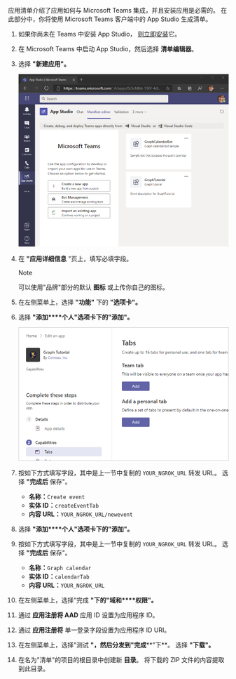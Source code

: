 <!-- markdownlint-disable MD002 MD041 -->

应用清单介绍了应用如何与 Microsoft Teams 集成，并且安装应用是必需的。 在此部分中，你将使用 Microsoft Teams 客户端中的 App Studio 生成清单。

1. 如果你尚未在 Teams 中安装 App Studio， [则立即安装](/microsoftteams/platform/concepts/build-and-test/app-studio-overview)它。

1. 在 Microsoft Teams 中启动 App Studio，然后选择 **清单编辑器**。

1. 选择 **"新建应用"。**

    ![Microsoft Teams 中 App Studio 中清单编辑器的屏幕截图](images/app-studio-01.png)

1. 在 **"应用详细信息** "页上，填写必填字段。

    > [!NOTE]
    > 可以使用"品牌"部分的默认 **图标** 或上传你自己的图标。

1. 在左侧菜单上，选择 **"功能"** 下的 **"选项卡"。**

1. 选择 **"添加****个人"选项卡下的"添加"。**

    ![App Studio 中"选项卡"页面的屏幕截图](images/app-studio-02.png)

1. 按如下方式填写字段，其中是上一节中复制的 `YOUR_NGROK_URL` 转发 URL。 选择 **"完成后** 保存"。

    - **名称：**`Create event`
    - **实体 ID：**`createEventTab`
    - **内容 URL：**`YOUR_NGROK_URL/newevent`

1. 选择 **"添加****个人"选项卡下的"添加"。**

1. 按如下方式填写字段，其中是上一节中复制的 `YOUR_NGROK_URL` 转发 URL。 选择 **"完成后** 保存"。

    - **名称：**`Graph calendar`
    - **实体 ID：**`calendarTab`
    - **内容 URL：**`YOUR_NGROK_URL`

1. 在左侧菜单上，选择"完成 **"下的"域和****权限"。**

1. 通过 **应用注册将 AAD** 应用 ID 设置为应用程序 ID。

1. 通过 **应用注册将** 单一登录字段设置为应用程序 ID URI。

1. 在左侧菜单上，选择"测试 **"，然后分发到"完成****"下**。 选择 **"下载"。**

1. 在名为"清单"的项目的根目录中创建新 **目录**。 将下载的 ZIP 文件的内容提取到此目录。
